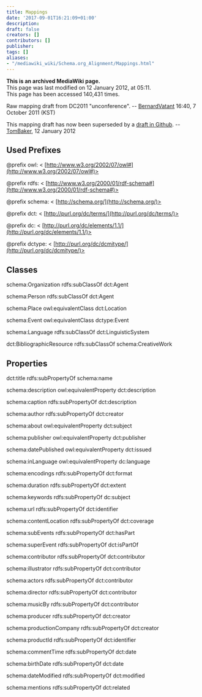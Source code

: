 ```yaml
---
title: Mappings
date: '2017-09-01T16:21:09+01:00'
description: 
draft: false
creators: []
contributors: []
publisher: 
tags: []
aliases:
- "/mediawiki_wiki/Schema.org_Alignment/Mappings.html"
---
```


 **This is an archived MediaWiki page.**  
This page was last modified on 12 January 2012, at 05:11.  
This page has been accessed 140,431 times.

Raw mapping draft from DC2011 "unconference". -- [BernardVatant](/mediawiki_wiki/User:BernardVatant) 16:40, 7 October 2011 (KST)

This mapping draft has now been superseded by a [draft in Github](https://github.com/dcmi/schema.org/blob/master/mappings_schema.org.xml). -- [TomBaker](/mediawiki_wiki/User:TomBaker), 12 January 2012

## Used Prefixes

@prefix owl: < [http://www.w3.org/2002/07/owl#](http://www.w3.org/2002/07/owl#)>

@prefix rdfs: < [http://www.w3.org/2000/01/rdf-schema#](http://www.w3.org/2000/01/rdf-schema#)>

@prefix schema: < [http://schema.org/](http://schema.org/)>

@prefix dct: < [http://purl.org/dc/terms/](http://purl.org/dc/terms/)>

@prefix dc: < [http://purl.org/dc/elements/1.1/](http://purl.org/dc/elements/1.1/)>

@prefix dctype: < [http://purl.org/dc/dcmitype/](http://purl.org/dc/dcmitype/)>

## Classes 

schema:Organization rdfs:subClassOf dct:Agent

schema:Person rdfs:subClassOf dct:Agent

schema:Place owl:equivalentClass dct:Location

schema:Event owl:equivalentClass dctype:Event

schema:Language rdfs:subClassOf dct:LinguisticSystem

dct:BibliographicResource rdfs:subClassOf schema:CreativeWork

## Properties 

dct:title rdfs:subPropertyOf schema:name

schema:description owl:equivalentProperty dct:description

schema:caption rdfs:subPropertyOf dct:description

schema:author rdfs:subPropertyOf dct:creator

schema:about owl:equivalentProperty dct:subject

schema:publisher owl:equivalentProperty dct:publisher

schema:datePublished owl:equivalentProperty dct:issued

schema:inLanguage owl:equivalentProperty dc:language

schema:encodings rdfs:subPropertyOf dct:format

schema:duration rdfs:subPropertyOf dct:extent

schema:keywords rdfs:subPropertyOf dc:subject

schema:url rdfs:subPropertyOf dct:identifier

schema:contentLocation rdfs:subPropertyOf dct:coverage

schema:subEvents rdfs:subPropertyOf dct:hasPart

schema:superEvent rdfs:subPropertyOf dct:isPartOf

schema:contributor rdfs:subPropertyOf dct:contributor

schema:illustrator rdfs:subPropertyOf dct:contributor

schema:actors rdfs:subPropertyOf dct:contributor

schema:director rdfs:subPropertyOf dct:contributor

schema:musicBy rdfs:subPropertyOf dct:contributor

schema:producer rdfs:subPropertyOf dct:creator

schema:productionCompany rdfs:subPropertyOf dct:creator

schema:productId rdfs:subPropertyOf dct:identifier

schema:commentTime rdfs:subPropertyOf dct:date

schema:birthDate rdfs:subPropertyOf dct:date

schema:dateModified rdfs:subPropertyOf dct:modified

schema:mentions rdfs:subPropertyOf dct:related

